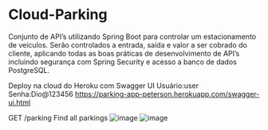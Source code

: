 # Cloud-Parking

Conjunto de API’s utilizando Spring Boot para controlar um estacionamento de veículos. Serão controlados a entrada, saída e valor a ser cobrado do cliente, aplicando todas as boas práticas de desenvolvimento de API’s incluindo segurança com Spring Security e acesso a banco de dados PostgreSQL.



Deploy na cloud do Heroku com Swagger UI
Usuário:user
Senha:Dio@123456
https://parking-app-peterson.herokuapp.com/swagger-ui.html


GET /parking Find all parkings
![image](https://user-images.githubusercontent.com/84036142/183156788-85632f69-456c-4509-9ffe-4fb4a81f8598.png)
![image](https://user-images.githubusercontent.com/84036142/183156841-9a9f75df-7b51-4ac6-a458-41177fd0ced0.png)
